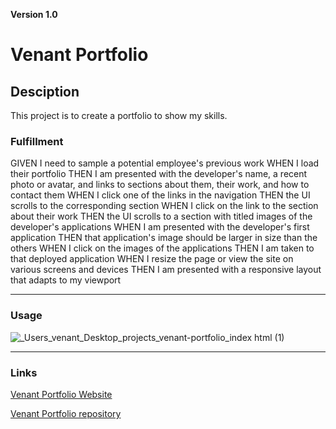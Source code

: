 **Version 1.0**  

# Venant Portfolio 
 

## Desciption  


This project is to create a portfolio to show my skills.

### Fulfillment

GIVEN I need to sample a potential employee's previous work
WHEN I load their portfolio
THEN I am presented with the developer's name, a recent photo or avatar, and links to sections about them, their work, and how to contact them
WHEN I click one of the links in the navigation
THEN the UI scrolls to the corresponding section
WHEN I click on the link to the section about their work
THEN the UI scrolls to a section with titled images of the developer's applications
WHEN I am presented with the developer's first application
THEN that application's image should be larger in size than the others
WHEN I click on the images of the applications
THEN I am taken to that deployed application
WHEN I resize the page or view the site on various screens and devices
THEN I am presented with a responsive layout that adapts to my viewport
 

- - -   

### Usage  

![_Users_venant_Desktop_projects_venant-portfolio_index html (1)](https://user-images.githubusercontent.com/103866289/168145430-d789eb00-eb8a-473b-8405-2c3beb561456.png)


- - -  

### Links  
 

[Venant Portfolio Website](https://bvenant.github.io/venant-portfolio/)  

[Venant Portfolio repository](https://github.com/bvenant/venant-portfolio) 
